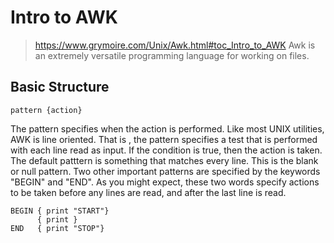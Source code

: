 # Intro to AWK

> https://www.grymoire.com/Unix/Awk.html#toc_Intro_to_AWK
Awk is an extremely versatile programming language for working on files. 


## Basic Structure

```
pattern {action}
```
The pattern specifies when the action is performed. Like most UNIX utilities, AWK is line oriented. That is , the pattern specifies a test that is performed with each line read as input. If the condition is true, then the action is taken. The default patttern is something that matches every line. This is the blank or null pattern. Two other important patterns are specified by the keywords "BEGIN" and "END". As you might expect, these two words specify actions to be taken before any lines are read, and after the last line is read. 
```
BEGIN { print "START"}
      { print }
END   { print "STOP"}
```




